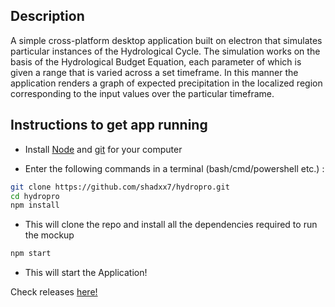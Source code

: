  ## Description

A simple cross-platform desktop application built on electron that simulates particular instances of the Hydrological Cycle. The simulation works on the basis of the Hydrological Budget Equation, each parameter of which is given a range that is varied across a set timeframe. In this manner the application renders a graph of expected precipitation in the localized region corresponding to the input values over the particular timeframe.
 
 ## Instructions to get app running

- Install [Node](https://nodejs.org/en/) and [git](https://git-scm.com/downloads) for your computer

- Enter the following commands in a terminal (bash/cmd/powershell etc.) :

```bash
git clone https://github.com/shadxx7/hydropro.git
cd hydropro
npm install
```
- This will clone the repo and install all the dependencies required to run the mockup
```bash
npm start
```
- This will start the Application!

Check releases [here!](https://github.com/shadxx7/hydropro/releases/)


